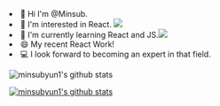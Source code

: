 <li>👋 Hi I'm @Minsub.</li> 
<li>🔭 I'm interested in React. <img src='https://user-images.githubusercontent.com/75060858/150244799-bdeaf56c-e030-4be4-b8da-1a7d32c30391.png'></img> </li> 
<li>🌱 I'm currently learning React and JS.<img src='https://user-images.githubusercontent.com/75060858/150245930-cb0f28f7-55a4-4364-ae43-4980c1d139f4.png'></img> </li> 
<li>😄 My recent React Work!</li>
<li>💻 I look forward to becoming an expert in that field.</li>



![minsubyun1's github stats](https://github-readme-stats.vercel.app/api?username=minsubyun1&show_icons=true)

[![minsubyun1's github stats](https://github-readme-stats.vercel.app/api/top-langs/?username=minsubyun1&show_icons=true&hide_border=true&title_color=004386&icon_color=004386&layout=compact)](https://github.com/minsubyun1)

<!--
**minsubyun1/minsubyun1** is a ✨ _special_ ✨ repository because its `README.md` (this file) appears on your GitHub profile.

Here are some ideas to get you started:

- 🔭 I’m currently working on ...
- 🌱 I’m currently learning ...
- 👯 I’m looking to collaborate on ...
- 🤔 I’m looking for help with ...
- 💬 Ask me about ...
- 📫 How to reach me: ...
- 😄 Pronouns: ...
- ⚡ Fun fact: ...
-->
